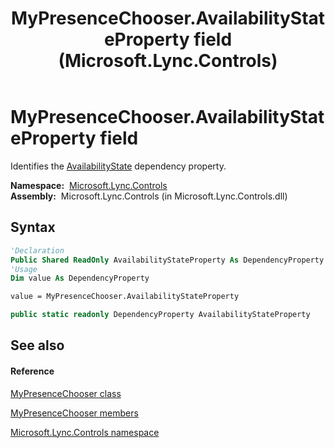 ﻿---
title: MyPresenceChooser.AvailabilityStateProperty field (Microsoft.Lync.Controls)
TOCTitle: AvailabilityStateProperty field
ms:assetid: F:Microsoft.Lync.Controls.MyPresenceChooser.AvailabilityStateProperty_DI_3_UC_OCS14MrefLyncWPF
ms:mtpsurl: https://msdn.microsoft.com/en-us/library/microsoft.lync.controls.mypresencechooser.availabilitystateproperty_di_3_uc_ocs14mreflyncwpf(v=office.15)
ms:contentKeyID: 48595412
ms.date: 07/28/2014
mtps_version: v=office.15
f1_keywords:
- Microsoft.Lync.Controls.MyPresenceChooser.AvailabilityStateProperty
dev_langs:
- CSharp
- JScript
- VB
- other
---

# MyPresenceChooser.AvailabilityStateProperty field

Identifies the [AvailabilityState](mypresencechooser-availabilitystate-property-microsoft-lync-controls_1.md) dependency property.

**Namespace:**  [Microsoft.Lync.Controls](microsoft-lync-controls-namespace_1.md)  
**Assembly:**  Microsoft.Lync.Controls (in Microsoft.Lync.Controls.dll)

## Syntax

``` vb
'Declaration
Public Shared ReadOnly AvailabilityStateProperty As DependencyProperty
'Usage
Dim value As DependencyProperty

value = MyPresenceChooser.AvailabilityStateProperty
```

``` csharp
public static readonly DependencyProperty AvailabilityStateProperty
```

## See also

#### Reference

[MyPresenceChooser class](mypresencechooser-class-microsoft-lync-controls_1.md)

[MyPresenceChooser members](mypresencechooser-members-microsoft-lync-controls_1.md)

[Microsoft.Lync.Controls namespace](microsoft-lync-controls-namespace_1.md)

